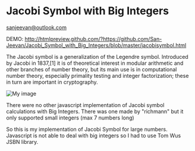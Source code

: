 Jacobi Symbol with Big Integers
===============================

sanjeevan@outlook.com

DEMO: http://htmlpreview.github.com/?https://github.com/San-Jeevan/Jacobi_Symbol_with_Big_Integers/blob/master/jacobisymbol.html


The Jacobi symbol is a generalization of the Legendre symbol. Introduced by Jacobi in 1837,[1] it is of theoretical interest in modular arithmetic and other branches of number theory, but its main use is in computational number theory, especially primality testing and integer factorization; these in turn are important in cryptography.




![My image](https://raw.github.com/San-Jeevan/Jacobi_Symbol_with_Big_Integers/master/jacobi.png)


There were no other javascript implementation of Jacobi symbol calculations with Big Integers. There was one made by "richmann" but it only supported small integers (max 7 numbers long)

So this is my implementation of Jacobi Symbol for large numbers. Javascript is not able to deal with big integers so I had to use Tom Wus JSBN library.
